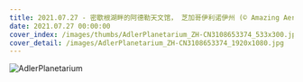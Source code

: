 ```yaml
---
title: 2021.07.27 - 密歇根湖畔的阿德勒天文馆， 芝加哥伊利诺伊州 (© Amazing Aerial Agency/Offset by Shutterstock)
date: 2021.07.27 00:00:00
cover_index: /images/thumbs/AdlerPlanetarium_ZH-CN3108653374_533x300.jpg
cover_detail: /images/AdlerPlanetarium_ZH-CN3108653374_1920x1080.jpg
---
```


![AdlerPlanetarium](/images/AdlerPlanetarium_ZH-CN3108653374_1920x1080.jpg)
